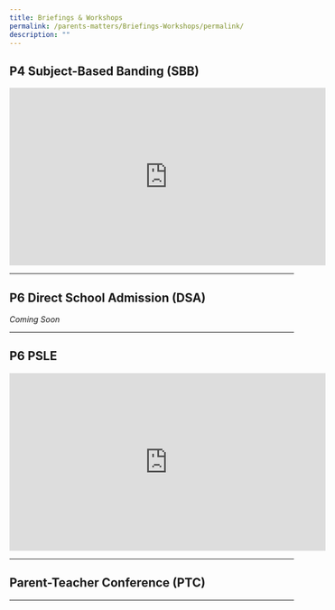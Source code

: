 ```yaml
---
title: Briefings & Workshops
permalink: /parents-matters/Briefings-Workshops/permalink/
description: ""
---
```

## **P4 Subject-Based Banding (SBB)**
<iframe width="560" height="315" src="https://www.youtube.com/embed/FTQwfiC-7fI" title="YouTube video player" frameborder="0" allow="accelerometer; autoplay; clipboard-write; encrypted-media; gyroscope; picture-in-picture" allowfullscreen></iframe>

---
## **P6 Direct School Admission (DSA)**
*Coming Soon*

---
## **P6 PSLE**
<iframe width="560" height="315" src="https://www.youtube.com/embed/NvPePDUElqk" title="YouTube video player" frameborder="0" allow="accelerometer; autoplay; clipboard-write; encrypted-media; gyroscope; picture-in-picture" allowfullscreen></iframe>

---
## **Parent-Teacher Conference (PTC)**
---
